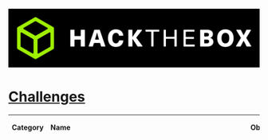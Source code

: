 <p align='center'>
  <img src='assets/logo_htb.png' alt="HTB">
</p>

# [__Challenges__](#challenges)
| Category      | Name                                                                                     | <div style="width:760px">Objective</div>                          | Difficulty [⭐⭐⭐⭐⭐] |
|---------------|------------------------------------------------------------------------------------------|-------------------------------------------------------------------|-------------------------|

